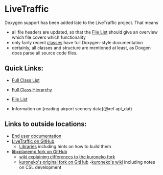 LiveTraffic
========================

Doxygen support has been added late to the LiveTraffic project.
That means
- all file headers are updated, so that the <a href=files.html>File List</a>
should give an overview which file covers which functionality
- only fairly recent <a href=hierarchy.html>classes</a> have full Doxygen-style documentation
- certainly, all classes and structure are mentioned at least, as Doxgen does parse all source code files.

Quick Links:
--

- <a href=annotated.html>Full Class List</a>

- <a href=hierarchy.html>Full Class Hierarchy</a>

- <a href=files.html>File List</a>

- Information on [reading airport scenery data](@ref apt_dat)

Links to outside locations:
--

- <a href="https://twinfan.gitbook.io/livetraffic/">End user documentation</a>
- <a href="https://github.com/TwinFan/LiveTraffic">LiveTraffic on GitHub</a>
    - <a href="https://github.com/TwinFan/LiveTraffic/wiki/Libraries">Libraries</a> including hints on how to build them
- <a href="https://github.com/TwinFan/libxplanemp">libxplanemp fork on GitHub</a>
    - <a href="https://github.com/TwinFan/libxplanemp/wiki">wiki explaining differences to the kuroneko fork</a>
    - <a href="https://github.com/kuroneko/libxplanemp">kuroneko's original fork on GitHub</a>
        -<a href="https://github.com/kuroneko/libxplanemp/wiki">kuroneko's wiki</a> including notes on CSL development
